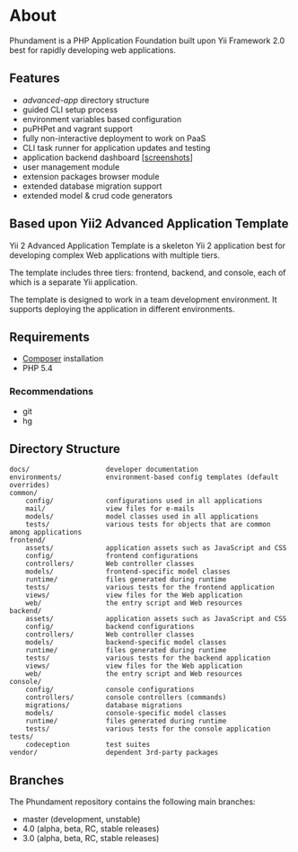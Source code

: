 About
=====

Phundament is a PHP Application Foundation built upon Yii Framework 2.0 best for rapidly developing web
applications.

Features
--------

- *advanced-app* directory structure
- guided CLI setup process
- environment variables based configuration
- puPHPet and vagrant support
- fully non-interactive deployment to work on PaaS
- CLI task runner for application updates and testing
- application backend dashboard [[screenshots](https://plus.google.com/+Phundament/posts/7y1TkmmsrcN?pid=6070967303804764434&oid=114873431066202526630)]
- user management module
- extension packages browser module
- extended database migration support
- extended model & crud code generators

Based upon Yii2 Advanced Application Template
---------------------------------------------

Yii 2 Advanced Application Template is a skeleton Yii 2 application best for
developing complex Web applications with multiple tiers.

The template includes three tiers: frontend, backend, and console, each of which
is a separate Yii application.

The template is designed to work in a team development environment. It supports
deploying the application in different environments.


Requirements
------------

- [Composer](http://getcomposer.org/doc/00-intro.md#installation-nix) installation
- PHP 5.4

### Recommendations

- git
- hg

Directory Structure
-------------------

```
docs/                   developer documentation
environments/           environment-based config templates (default overrides)
common/
    config/             configurations used in all applications
    mail/               view files for e-mails
    models/             model classes used in all applications
    tests/              various tests for objects that are common among applications
frontend/
    assets/             application assets such as JavaScript and CSS
    config/             frontend configurations
    controllers/        Web controller classes
    models/             frontend-specific model classes
    runtime/            files generated during runtime
    tests/              various tests for the frontend application
    views/              view files for the Web application
    web/                the entry script and Web resources
backend/
    assets/             application assets such as JavaScript and CSS
    config/             backend configurations
    controllers/        Web controller classes
    models/             backend-specific model classes
    runtime/            files generated during runtime
    tests/              various tests for the backend application
    views/              view files for the Web application
    web/                the entry script and Web resources
console/
    config/             console configurations
    controllers/        console controllers (commands)
    migrations/         database migrations
    models/             console-specific model classes
    runtime/            files generated during runtime
    tests/              various tests for the console application
tests/
    codeception         test suites
vendor/                 dependent 3rd-party packages
```

Branches
--------

The Phundament repository contains the following main branches:

- master (development, unstable)
- 4.0 (alpha, beta, RC, stable releases)
- 3.0 (alpha, beta, RC, stable releases)

